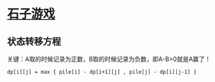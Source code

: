 [石子游戏](https://leetcode-cn.com/problems/stone-game/)
==

## 状态转移方程

关键：A取的时候记录为正数，B取的时候记录为负数，即A-B>0就是A赢了！

```
dp[i][j] = max { pile[i] - dp[i+1][j] , pile[j] - dp[i][j-1] }
```
